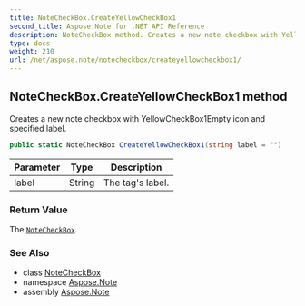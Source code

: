 ```yaml
---
title: NoteCheckBox.CreateYellowCheckBox1
second_title: Aspose.Note for .NET API Reference
description: NoteCheckBox method. Creates a new note checkbox with YellowCheckBox1Empty icon and specified label
type: docs
weight: 210
url: /net/aspose.note/notecheckbox/createyellowcheckbox1/
---
```

## NoteCheckBox.CreateYellowCheckBox1 method

Creates a new note checkbox with YellowCheckBox1Empty icon and specified label.

```csharp
public static NoteCheckBox CreateYellowCheckBox1(string label = "")
```

| Parameter | Type | Description |
| --- | --- | --- |
| label | String | The tag's label. |

### Return Value

The [`NoteCheckBox`](../).

### See Also

* class [NoteCheckBox](../)
* namespace [Aspose.Note](../../notecheckbox/)
* assembly [Aspose.Note](../../../)


